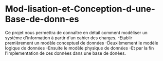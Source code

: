 # Mod-lisation-et-Conception-d-une-Base-de-donn-es
Ce projet nous permettra de connaître en détail comment modéliser un système d'information à partir d'un cahier des charges.
-Etablir premièrement un modèle conceptuel de données 
-Deuxièmement le modèle logique de données
-Ensuite le modèle physique de données
-Et par la fin l'implementation de ces données dans une base de donées.
